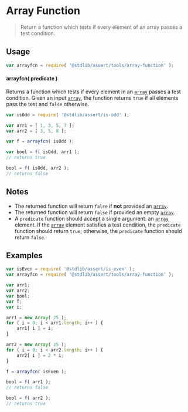 # Array Function

> Return a function which tests if every element of an array passes a test condition.


<section class="usage">

## Usage

``` javascript
var arrayfcn = require( '@stdlib/assert/tools/array-function' );
```

<a name="arrayfcn"></a>

#### arrayfcn( predicate )

Returns a function which tests if every element in an [`array`][array] passes a test condition. Given an input [`array`][array], the function returns `true` if all elements pass the test and `false` otherwise.

``` javascript
var isOdd = require( '@stdlib/assert/is-odd' );

var arr1 = [ 1, 3, 5, 7 ];
var arr2 = [ 3, 5, 8 ];

var f = arrayfcn( isOdd );

var bool = f( isOdd, arr1 );
// returns true

bool = f( isOdd, arr2 );
// returns false
```

</section>

<!-- /.usage -->


<section class="notes">

## Notes

* The returned function will return `false` if __not__ provided an [`array`][array].
* The returned function will return `false` if provided an empty [`array`][array].
* A `predicate` function should accept a single argument: an [`array`][array] element. If the [`array`][array] element satisfies a test condition, the `predicate` function should return `true`; otherwise, the `predicate` function should return `false`.

</section>

<!-- /.notes -->


<section class="examples">

## Examples

``` javascript
var isEven = require( '@stdlib/assert/is-even' );
var arrayfcn = require( '@stdlib/assert/tools/array-function' );

var arr1;
var arr2;
var bool;
var f;
var i;

arr1 = new Array( 25 );
for ( i = 0; i < arr1.length; i++ ) {
    arr1[ i ] = i;
}

arr2 = new Array( 25 );
for ( i = 0; i < arr2.length; i++ ) {
    arr2[ i ] = 2 * i;
}

f = arrayfcn( isEven );

bool = f( arr1 );
// returns false

bool = f( arr2 );
// returns true
```

</section>

<!-- /.examples -->


<section class="links">

[array]:https://developer.mozilla.org/en-US/docs/Web/JavaScript/Reference/Global_Objects/Array

</section>

<!-- /.links -->
